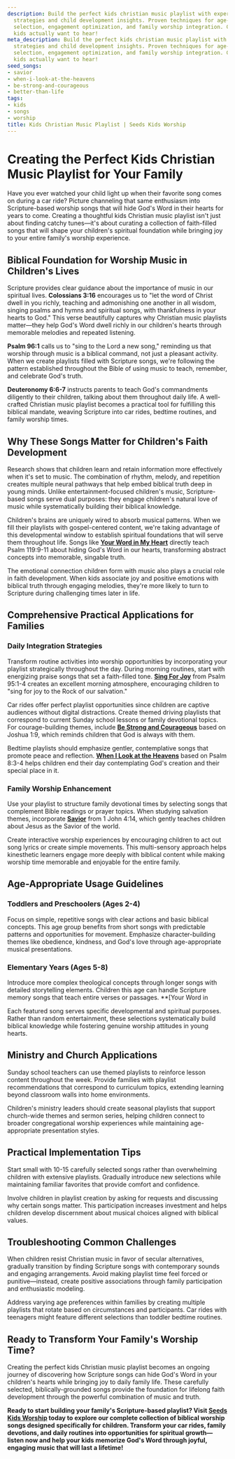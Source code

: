 ```yaml
---
description: Build the perfect kids christian music playlist with expert curation
  strategies and child development insights. Proven techniques for age-appropriate
  selection, engagement optimization, and family worship integration. Create playlists
  kids actually want to hear!
meta_description: Build the perfect kids christian music playlist with expert curation
  strategies and child development insights. Proven techniques for age-appropriate
  selection, engagement optimization, and family worship integration. Create playlists
  kids actually want to hear!
seed_songs:
- savior
- when-i-look-at-the-heavens
- be-strong-and-courageous
- better-than-life
tags:
- kids
- songs
- worship
title: Kids Christian Music Playlist | Seeds Kids Worship
---
```

# Creating the Perfect Kids Christian Music Playlist for Your Family

Have you ever watched your child light up when their favorite song comes on during a car ride? Picture channeling that same enthusiasm into Scripture-based worship songs that will hide God's Word in their hearts for years to come. Creating a thoughtful kids Christian music playlist isn't just about finding catchy tunes—it's about curating a collection of faith-filled songs that will shape your children's spiritual foundation while bringing joy to your entire family's worship experience.

## Biblical Foundation for Worship Music in Children's Lives

Scripture provides clear guidance about the importance of music in our spiritual lives. **Colossians 3:16** encourages us to "let the word of Christ dwell in you richly, teaching and admonishing one another in all wisdom, singing psalms and hymns and spiritual songs, with thankfulness in your hearts to God." This verse beautifully captures why Christian music playlists matter—they help God's Word dwell richly in our children's hearts through memorable melodies and repeated listening.

**Psalm 96:1** calls us to "sing to the Lord a new song," reminding us that worship through music is a biblical command, not just a pleasant activity. When we create playlists filled with Scripture songs, we're following the pattern established throughout the Bible of using music to teach, remember, and celebrate God's truth.

**Deuteronomy 6:6-7** instructs parents to teach God's commandments diligently to their children, talking about them throughout daily life. A well-crafted Christian music playlist becomes a practical tool for fulfilling this biblical mandate, weaving Scripture into car rides, bedtime routines, and family worship times.

## Why These Songs Matter for Children's Faith Development

Research shows that children learn and retain information more effectively when it's set to music. The combination of rhythm, melody, and repetition creates multiple neural pathways that help embed biblical truth deep in young minds. Unlike entertainment-focused children's music, Scripture-based songs serve dual purposes: they engage children's natural love of music while systematically building their biblical knowledge.

Children's brains are uniquely wired to absorb musical patterns. When we fill their playlists with gospel-centered content, we're taking advantage of this developmental window to establish spiritual foundations that will serve them throughout life. Songs like **[Your Word in My Heart](https://seedskidsworship.com/product/your-word-in-my-heart-psalm-1199-11-2/)** directly teach Psalm 119:9-11 about hiding God's Word in our hearts, transforming abstract concepts into memorable, singable truth.

The emotional connection children form with music also plays a crucial role in faith development. When kids associate joy and positive emotions with biblical truth through engaging melodies, they're more likely to turn to Scripture during challenging times later in life.

## Comprehensive Practical Applications for Families

### Daily Integration Strategies

Transform routine activities into worship opportunities by incorporating your playlist strategically throughout the day. During morning routines, start with energizing praise songs that set a faith-filled tone. **[Sing For Joy](https://seedskidsworship.com/product/sing-for-joy-psalm-951-4-3/)** from Psalm 95:1-4 creates an excellent morning atmosphere, encouraging children to "sing for joy to the Rock of our salvation."

Car rides offer perfect playlist opportunities since children are captive audiences without digital distractions. Create themed driving playlists that correspond to current Sunday school lessons or family devotional topics. For courage-building themes, include **[Be Strong and Courageous](https://seedskidsworship.com/product/be-strong-and-courageous-joshua-19-2/)** based on Joshua 1:9, which reminds children that God is always with them.

Bedtime playlists should emphasize gentler, contemplative songs that promote peace and reflection. **[When I Look at the Heavens](https://seedskidsworship.com/product/when-i-look-at-your-heavens/)** based on Psalm 8:3-4 helps children end their day contemplating God's creation and their special place in it.

### Family Worship Enhancement

Use your playlist to structure family devotional times by selecting songs that complement Bible readings or prayer topics. When studying salvation themes, incorporate **[Savior](https://seedskidsworship.com/product/savior-1-john-414/)** from 1 John 4:14, which gently teaches children about Jesus as the Savior of the world.

Create interactive worship experiences by encouraging children to act out song lyrics or create simple movements. This multi-sensory approach helps kinesthetic learners engage more deeply with biblical content while making worship time memorable and enjoyable for the entire family.

## Age-Appropriate Usage Guidelines

### Toddlers and Preschoolers (Ages 2-4)

Focus on simple, repetitive songs with clear actions and basic biblical concepts. This age group benefits from short songs with predictable patterns and opportunities for movement. Emphasize character-building themes like obedience, kindness, and God's love through age-appropriate musical presentations.

### Elementary Years (Ages 5-8)

Introduce more complex theological concepts through longer songs with detailed storytelling elements. Children this age can handle Scripture memory songs that teach entire verses or passages. **[Your Word in

Each featured song serves specific developmental and spiritual purposes. Rather than random entertainment, these selections systematically build biblical knowledge while fostering genuine worship attitudes in young hearts.

## Ministry and Church Applications

Sunday school teachers can use themed playlists to reinforce lesson content throughout the week. Provide families with playlist recommendations that correspond to curriculum topics, extending learning beyond classroom walls into home environments.

Children's ministry leaders should create seasonal playlists that support church-wide themes and sermon series, helping children connect to broader congregational worship experiences while maintaining age-appropriate presentation styles.

## Practical Implementation Tips

Start small with 10-15 carefully selected songs rather than overwhelming children with extensive playlists. Gradually introduce new selections while maintaining familiar favorites that provide comfort and confidence.

Involve children in playlist creation by asking for requests and discussing why certain songs matter. This participation increases investment and helps children develop discernment about musical choices aligned with biblical values.

## Troubleshooting Common Challenges

When children resist Christian music in favor of secular alternatives, gradually transition by finding Scripture songs with contemporary sounds and engaging arrangements. Avoid making playlist time feel forced or punitive—instead, create positive associations through family participation and enthusiastic modeling.

Address varying age preferences within families by creating multiple playlists that rotate based on circumstances and participants. Car rides with teenagers might feature different selections than toddler bedtime routines.

## Ready to Transform Your Family's Worship Time?

Creating the perfect kids Christian music playlist becomes an ongoing journey of discovering how Scripture songs can hide God's Word in your children's hearts while bringing joy to daily family life. These carefully selected, biblically-grounded songs provide the foundation for lifelong faith development through the powerful combination of music and truth.

**Ready to start building your family's Scripture-based playlist? Visit [Seeds Kids Worship](https://seedskidsworship.com) today to explore our complete collection of biblical worship songs designed specifically for children. Transform your car rides, family devotions, and daily routines into opportunities for spiritual growth—listen now and help your kids memorize God's Word through joyful, engaging music that will last a lifetime!**

<script type="application/ld+json">
{
  "@context": "https://schema.org",
  "@type": "Article",
  "headline": "Kids Christian Music Playlist",
  "author": {
    "@type": "Organization",
    "name": "Seeds Kids Worship"
  },
  "publisher": {
    "@type": "Organization",
    "name": "Seeds Kids Worship",
    "logo": {
      "@type": "ImageObject",
      "url": "https://seedskidsworship.com/logo.png"
    }
  },
  "datePublished": "2025-09-04T15:18:49.245833",
  "dateModified": "2025-09-04T15:18:49.245861",
  "description": "Build the perfect kids christian music playlist with expert curation strategies and child development insights. Proven techniques for age-appropriate selection,",
  "mainEntityOfPage": {
    "@type": "WebPage",
    "@id": "https://seedskidsworship.com/activities/kids-christian-music-playlist/"
  }
}
</script>

<script type="application/ld+json">
{
  "@context": "https://schema.org",
  "@type": "Product",
  "name": "Savior",
  "description": "Gentle song about Jesus as the Savior of the world from 1 John 4:14",
  "url": "https://seedskidsworship.com/product/savior-1-john-414/",
  "brand": {
    "@type": "Brand",
    "name": "Seeds Kids Worship"
  },
  "category": "Children's Christian Music",
  "album": "Jesus"
}
</script>

<script type="application/ld+json">
{
  "@context": "https://schema.org",
  "@type": "Product",
  "name": "When I Look at the Heavens",
  "description": "A contemplative song about God's creation and our place in it",
  "url": "https://seedskidsworship.com/product/when-i-look-at-your-heavens/",
  "brand": {
    "@type": "Brand",
    "name": "Seeds Kids Worship"
  },
  "category": "Children's Christian Music",
  "album": "Trust"
}
</script>

<script type="application/ld+json">
{
  "@context": "https://schema.org",
  "@type": "Product",
  "name": "Be Strong and Courageous",
  "description": "Encouraging song about courage and strength knowing God is always with us",
  "url": "https://seedskidsworship.com/product/be-strong-and-courageous-joshua-19-2/",
  "brand": {
    "@type": "Brand",
    "name": "Seeds Kids Worship"
  },
  "category": "Children's Christian Music",
  "album": "I Am With You"
}
</script>
